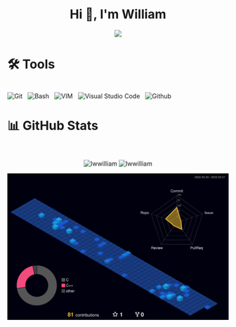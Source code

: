 <h1 align="center">Hi 👋, I'm William</h1>
<p align="center">
  <a href="https://github.com/DenverCoder1/readme-typing-svg"><img src="https://readme-typing-svg.herokuapp.com/?lines=42+KL+cadet;rm%20-rf%20*&center=true&width=500&height=50"></a>
</p>

# 🛠️ Tools
<br>

<div>
	<img alt="Git" style="align:left; width:40px;" src="https://cdn.jsdelivr.net/gh/devicons/devicon/icons/git/git-original.svg" />&nbsp&nbsp
	<img alt="Bash" style="width:40px;" src="https://cdn.jsdelivr.net/gh/devicons/devicon/icons/bash/bash-original.svg" />&nbsp&nbsp
	<img alt="VIM" style="width:40px;" src="https://cdn.jsdelivr.net/gh/devicons/devicon/icons/vim/vim-original.svg" />&nbsp&nbsp
	<img alt="Visual Studio Code" style="width:40px" src="https://cdn.jsdelivr.net/gh/devicons/devicon/icons/vscode/vscode-original.svg" />&nbsp&nbsp
	<img alt="Github" style="width:40px;" src="https://cdn.jsdelivr.net/gh/devicons/devicon/icons/github/github-original.svg" />&nbsp&nbsp
</div>
	
# 📊 GitHub Stats
<br>

<p align="center">
     <img src="https://github-readme-stats.vercel.app/api?username=lwwilliam&count_private=true&show_icons=true&hide=issues&hide_border=true&theme=tokyonight" width="455px" alt="lwwilliam" />
     <img src="https://github-readme-stats.vercel.app/api/top-langs?username=lwwilliam&show_icons=true&locale=en&layout=compact&theme=tokyonight&hide_border=true" width="300px" alt="lwwilliam"/>
</p> 

<picture>
  <source media="(prefers-color-scheme: dark)" srcset="https://github.com/lwwilliam/lwwilliam/blob/main/profile-3d-contrib/profile-night-view.svg">
  <source media="(prefers-color-scheme: light)" srcset="https://github.com/lwwilliam/lwwilliam/blob/main/profile-3d-contrib/profile-gitblock.svg">
  <img alt="github" src="https://github.com/lwwilliam/lwwilliam/blob/main/profile-3d-contrib/profile-night-view.svg" />
</picture>
